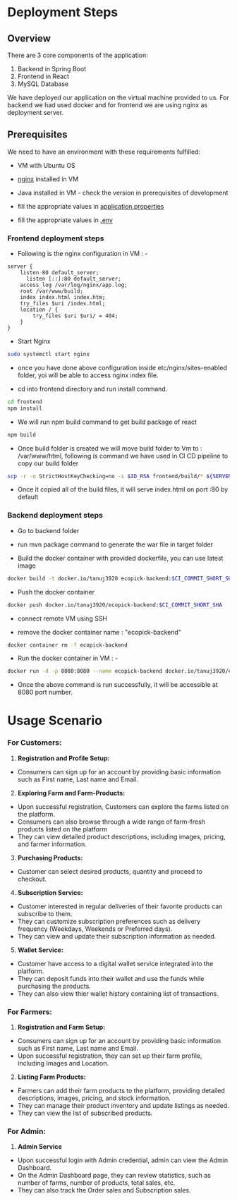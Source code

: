 # Deployment Steps

## Overview

There are 3 core components of the application:
1. Backend in Spring Boot
2. Frontend in React
3. MySQL Database 

We have deployed our application on the virtual machine provided to us.
For backend we had used docker and for frontend we are using nginx as deployment server.

## Prerequisites
We need to have an environment with these requirements fulfilled:

- VM with Ubuntu OS

- [nginx](https://www.nginx.com/) installed in VM

- Java installed in VM - check the version in prerequisites of development

- fill the appropriate values in [application.properties](./backend/src/main/resources/application.properties)

- fill the appropriate values in [.env](./frontend/.env)

### Frontend deployment steps


- Following is the nginx configuration in VM : - 

```
server {
    listen 80 default_server;
	  listen [::]:80 default_server;
    access_log /var/log/nginx/app.log;
    root /var/www/build;
    index index.html index.htm;
    try_files $uri /index.html;
    location / {
        try_files $uri $uri/ = 404;
    }
}
```

- Start Nginx

```bash
sudo systemctl start nginx
```

- once you have done above configuration inside etc/nginx/sites-enabled folder, yoi will be able to access nginx index file.


- cd into frontend directory and run install command.

```bash
cd frontend
npm install
```

- We will run npm build command to get build package of react 

```bash
npm build
```


- Once build folder is created we will move build folder to Vm to : /var/www/html, following is command we have used in CI CD pipeline to copy our build folder

```bash
scp -r -o StrictHostKeyChecking=no -i $ID_RSA frontend/build/* ${SERVER_USER}@${SERVER_IP}:/var/www/html/
```

- Once it copied all of the build files, it will serve index.html on port :80 by default





### Backend deployment steps

- Go to backend folder 

- run mvn package command to generate the war file in target folder

- Build the docker container with provided dockerfile, you can use latest image

```bash
docker build -t docker.io/tanuj3920 ecopick-backend:$CI_COMMIT_SHORT_SHA -f ./Dockerfile .
```

- Push the docker container

```bash
docker push docker.io/tanuj3920/ecopick-backend:$CI_COMMIT_SHORT_SHA
```

- connect remote VM using SSH

- remove the docker container name : "ecopick-backend"

```bash
docker container rm -f ecopick-backend
```

- Run the docker container in VM : - 

```bash
docker run -d -p 8080:8080 --name ecopick-backend docker.io/tanuj3920/ecopick-backend:$CI_COMMIT_SHORT_SHA
```

- Once the above command is run successfully, it will be accessible at 8080 port number. 

# Usage Scenario

### For Customers:

1. **Registration and Profile Setup:**

- Consumers can sign up for an account by providing basic information such as First name, Last name and Email.

2. **Exploring Farm and Farm-Products:**

- Upon successful registration, Customers can explore the farms listed on the platform.
- Consumers can also browse through a wide range of farm-fresh products listed on the platform
- They can view detailed product descriptions, including images, pricing, and farmer information.

3. **Purchasing Products:**

- Customer can select desired products, quantity and proceed to checkout.

4. **Subscription Service:**

- Customer interested in regular deliveries of their favorite products can subscribe to them.
- They can customize subscription preferences such as delivery frequency (Weekdays, Weekends or Preferred days).
- They can view and update their subscription information as needed.

5. **Wallet Service:**

- Customer have access to a digital wallet service integrated into the platform.
- They can deposit funds into their wallet and use the funds while purchasing the products.
- They can also view thier wallet history containing list of transactions.

### For Farmers:

1. **Registration and Farm Setup:**

- Consumers can sign up for an account by providing basic information such as First name, Last name and Email.
- Upon successful registration, they can set up their farm profile, including Images and Location.

2. **Listing Farm Products:**

- Farmers can add their farm products to the platform, providing detailed descriptions, images, pricing, and stock information.
- They can manage their product inventory and update listings as needed.
- They can view the list of subscribed products.

### For Admin:

1. **Admin Service**

- Upon successful login with Admin credential, admin can view the Admin Dashboard.
- On the Admin Dashboard page, they can review statistics, such as number of farms, number of products, total sales, etc.
- They can also track the Order sales and Subscription sales.